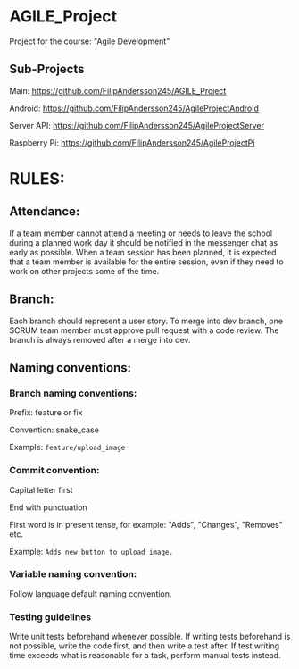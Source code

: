 # AGILE_Project
Project for the course: "Agile Development"

## Sub-Projects

Main: https://github.com/FilipAndersson245/AGILE_Project

Android: https://github.com/FilipAndersson245/AgileProjectAndroid

Server API: https://github.com/FilipAndersson245/AgileProjectServer

Raspberry Pi: https://github.com/FilipAndersson245/AgileProjectPi

# RULES:

## Attendance:

If a team member cannot attend a meeting or needs to leave the school during a planned work day it should be notified in the messenger chat as early as possible. When a team session has been planned, it is expected that a team member is available for the entire session, even if they need to work on other projects some of the time.

## Branch:

Each branch should represent a user story.
To merge into dev branch, one SCRUM team member must approve pull request with a code review.
The branch is always removed after a merge into dev.

## Naming conventions:
### Branch naming conventions:

Prefix: feature or fix

Convention: snake_case

Example: ```feature/upload_image```

### Commit convention:

Capital letter first

End with punctuation

First word is in present tense, for example: "Adds", "Changes", "Removes" etc.

Example: ```Adds new button to upload image.```

### Variable naming convention:

Follow language default naming convention.

### Testing guidelines

Write unit tests beforehand whenever possible. If writing tests beforehand is not possible, write the code first, and then write a test after. If test writing time exceeds what is reasonable for a task, perform manual tests instead.
